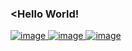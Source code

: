 ### <Hello World!

[![image](https://user-images.githubusercontent.com/76183510/117904428-061b5000-b2da-11eb-8269-3ff44233a191.png)
](https://www.linkedin.com/in/ceydaeser/)
[![image](https://user-images.githubusercontent.com/76183510/117905232-87271700-b2db-11eb-92cf-f8c30f08a724.png)
](https://www.youtube.com/channel/UCKkx9iiNkWhjWUVSIOm9f7g)
[![image](https://user-images.githubusercontent.com/76183510/117907545-acb61f80-b2df-11eb-8610-6adcb737db7f.png)
](www.gmail.com/ceydae.1040@gmail.com)


<!--
**cceydae/cceydae** is a ✨ _special_ ✨ repository because its `README.md` (this file) appears on your GitHub profile.


Here are some ideas to get you started:

- 🔭 I’m currently working on ...
- 🌱 I’m currently learning ...
- 👯 I’m looking to collaborate on ...
- 🤔 I’m looking for help with ...
- 💬 Ask me about ...
- 📫 How to reach me: ...
- 😄 Pronouns: ...
- ⚡ Fun fact: ...
-->
